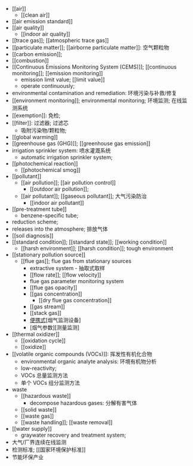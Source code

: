 - [[air]]
    - [[clean air]]
- [[air emission standard]]
- [[air quality]]
    - [[indoor air quality]]
- [[trace gas]]; [[atmospheric trace gas]]
- [[particulate matter]]; [[airborne particulate matter]]: 空气颗粒物
- [[carbon emission]]; 
- [[combustion]]
- [[Continuous Emissions Monitoring System (CEMS)]]; [[continuous monitoring]]; [[emission monitoring]]
    - emission limit value; [[limit value]]
    - operate continuously;
- environmental contamination and remediation: 环境污染与补救/修复
- [[environment monitoring]]; environmental monitoring; 环境监测; 在线监测系统
- [[exemption]]: 免检; 
- [[filter]]: 过滤器; 过滤芯
    - 吸附污染物/颗粒物;
- [[global warming]]
- [[greenhouse gas (GHG)]]; [[greenhouse gas emission]]
- irrigation sprinkler system: 喷水灌溉系统
    - automatic irrigation sprinkler system;
- [[photochemical reaction]]
    - [[photochemical smog]]
- [[pollutant]]
    - [[air pollution]]; [[air pollution control]]
        - [[outdoor air pollution]]; 
    - [[air pollutant]]; [[gaseous pollutant]]; 大气污染防治
        - [[indoor air pollutant]]
- [[pre-treatment tube]] 
    - benzene-specific tube; 
- reduction scheme; 
- releases into the atmosphere; 排放气体
- [[soil diagnosis]]
- [[standard condition]]; [[standard state]]; [[working condition]]
    - [[harsh environment]]; [[harsh condition]]; tough environment
- [[stationary pollution source]] 
    - [[flue gas]]; flue gas from stationary sources  
        - extractive system - 抽取式取样
        - [[flow rate]]; [[flow velocity]]
        - flue gas parameter monitoring system
        - [[flue gas opacity]]
        - [[gas concentration]]
            - [[dry flue gas concentration]]
        - [[gas stream]]
        - [[stack gas]]
        - [便携式](((RVT-MB2ge)))[烟气监测设备]
        - [烟气参数][测量监测]
- [[thermal oxidizer]]
    - [[oxidation cycle]]
    - [[oxidize]]
- [[volatile organic compounds (VOCs)]]: 挥发性有机化合物
    - environmental organic analyte analysis: 环境有机物分析
    - low-reactivity; 
    - VOCs 总量监测方法
    - 单个 VOCs 组分监测方法
- waste
    - [[hazardous waste]]
        - decompose hazardous gases: 分解有害气体
    - [[solid waste]]
    - [[waste gas]]
    - [[waste handling]]; [[waste removal]]
- [[water supply]]
    - graywater recovery and treatment system; 
- 大气/厂界连续在线监测
- 检测标准; [[国家环境保护标准]]
- 节能环保产业 

